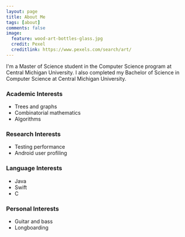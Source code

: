 ```yaml
---
layout: page
title: About Me
tags: [about]
comments: false
image:
  feature: wood-art-bottles-glass.jpg
  credit: Pexel
  creditlink: https://www.pexels.com/search/art/
---
```


I'm a Master of Science student in the Computer Science program at Central Michigan University. I also completed my Bachelor of Science in Computer Science at Central Michigan University.

### Academic Interests
* Trees and graphs
* Combinatorial mathematics
* Algorithms

### Research Interests
* Testing performance
* Android user profiling

### Language Interests
* Java
* Swift
* C

### Personal Interests
* Guitar and bass
* Longboarding
